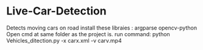 # Live-Car-Detection
Detects moving cars on road
install these libraies : argparse opencv-python
Open cmd at same folder as the project is.
run command: python Vehicles_ditection.py -x carx.xml -v carv.mp4
